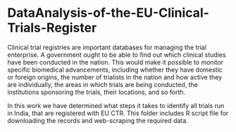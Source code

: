 # DataAnalysis-of-the-EU-Clinical-Trials-Register
Clinical trial registries are important databases for managing the trial enterprise. A government ought to be able to find out which clinical studies have been conducted in the nation. This would make it possible to monitor specific biomedical advancements, including whether they have domestic or foreign origins, the number of trialists in the nation and how active they are individually, the areas in which trials are being conducted, the institutions sponsoring the trials, their locations, and so forth.

In this work we have determined what steps it takes to identify all trials run in India, that are registered with EU CTR.
This folder includes R script file for downloading the records and web-scraping the required data.



